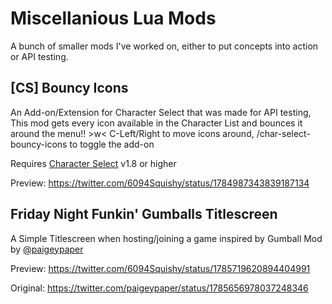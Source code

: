 # Miscellanious Lua Mods

A bunch of smaller mods I've worked on, either to put concepts into action or API testing.

## [CS] Bouncy Icons
An Add-on/Extension for Character Select that was made for API testing, This mod gets every icon available in the Character List and bounces it around the menu!! >w< C-Left/Right to move icons around, /char-select-bouncy-icons to toggle the add-on

Requires [Character Select](https://github.com/Squishy6094/character-select-coop) v1.8 or higher

Preview: https://twitter.com/6094Squishy/status/1784987343839187134

## Friday Night Funkin' Gumballs Titlescreen
A Simple Titlescreen when hosting/joining a game inspired by Gumball Mod by [@paigeypaper](https://twitter.com/paigeypaper)

Preview: https://twitter.com/6094Squishy/status/1785719620894404991

Original: https://twitter.com/paigeypaper/status/1785656978037248346